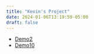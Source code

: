 ```yaml
---
title: "Kevin's Project"
date: 2024-01-06T13:19:59-05:00
draft: false
---
```


- [Demo2](./demo2)
- [Demo10](./demo10)